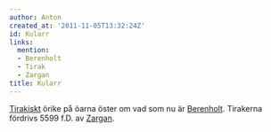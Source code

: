 ```yaml
---
author: Anton
created_at: '2011-11-05T13:32:24Z'
id: Kularr
links:
  mention:
  - Berenholt
  - Tirak
  - Zargan
title: Kularr
---
```


[Tirakiskt] örike på öarna öster om vad som nu är [Berenholt]. Tirakerna fördrivs 5599 f.D. av
[Zargan].

  [Tirakiskt]: Tirak
  [Berenholt]: Berenholt
  [Zargan]: Zargan
